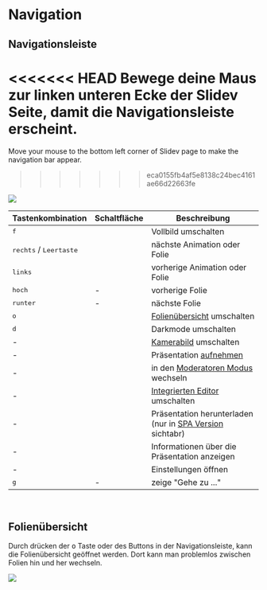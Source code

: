 # Navigation

## Navigationsleiste

<<<<<<< HEAD
Bewege deine Maus zur linken unteren Ecke der Slidev Seite, damit die Navigationsleiste erscheint.
=======
Move your mouse to the bottom left corner of Slidev page to make the navigation bar appear.
>>>>>>> eca0155fb4af5e8138c24bec4161ae66d22663fe

![](/screenshots/navbar.png)

| Tastenkombination | Schaltfläche | Beschreibung |
| --- | --- | --- |
| <kbd>f</kbd> | <carbon-maximize class="inline-icon-btn"/> <carbon-minimize class="inline-icon-btn"/> | Vollbild umschalten |
| <kbd>rechts</kbd> / <kbd>Leertaste</kbd> | <carbon-arrow-right class="inline-icon-btn"/> | nächste Animation oder Folie |
| <kbd>links</kbd> | <carbon-arrow-left class="inline-icon-btn"/> | vorherige Animation oder Folie |
| <kbd>hoch</kbd> | - | vorherige Folie |
| <kbd>runter</kbd> | - | nächste Folie |
| <kbd>o</kbd> | <carbon-apps class="inline-icon-btn"/> | [Folienübersicht](#slides-overview) umschalten |
| <kbd>d</kbd> | <carbon-sun class="inline-icon-btn"/> <carbon-moon class="inline-icon-btn"/> | Darkmode umschalten |
| - | <carbon-user-avatar class="inline-icon-btn"/> | [Kamerabild](/guide/recording#camera-view) umschalten |
| - | <carbon-video class="inline-icon-btn"/> | Präsentation [aufnehmen](/guide/recording#camera-view) |
| - | <carbon-user-speaker class="inline-icon-btn"/> | in den [Moderatoren Modus](/guide/presenter-mode) wechseln |
| - | <carbon-edit class="inline-icon-btn"/> | [Integrierten Editor](/guide/editors#integrated-editor) umschalten |
| - | <carbon-download class="inline-icon-btn"/> | Präsentation herunterladen (nur in [SPA Version](/guide/exporting#single-page-application-spa) sichtabr) |
| - | <carbon-information class="inline-icon-btn"/> | Informationen über die Präsentation anzeigen |
| - | <carbon-settings-adjust class="inline-icon-btn"/> | Einstellungen öffnen |
| <kbd>g</kbd> | - | zeige "Gehe zu ..." |

<br>

## Folienübersicht

Durch drücken der <kbd>o</kbd> Taste oder des <carbon-apps class="inline-icon-btn"/> Buttons in der Navigationsleiste, kann die Folienübersicht geöffnet werden. Dort kann man problemlos zwischen Folien hin und her wechseln.

![](/screenshots/slides-overview.png)
